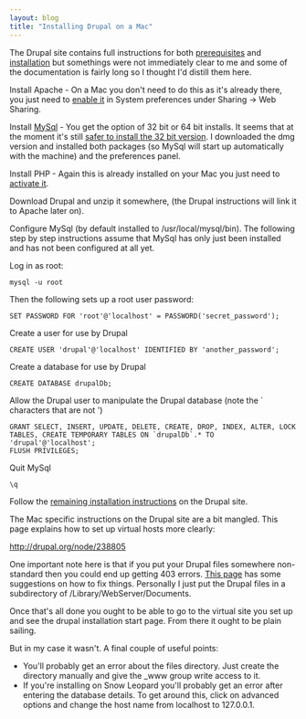 ```yaml
---
layout: blog
title: "Installing Drupal on a Mac"
---
```


The Drupal site contains full instructions for both [prerequisites](http://drupal.org/requirements) and [installation](http://www.blogger.com/) but somethings were not immediately clear to me and some of the documentation is fairly long so I thought I'd distill them here.

Install Apache - On a Mac you don't need to do this as it's already there, you just need to [enable it](http://macdevcenter.com/pub/a/mac/2001/12/07/apache.html) in System preferences under Sharing -> Web Sharing.

Install [MySql](http://www.mysql.com/downloads/mysql/) - You get the option of 32 bit or 64 bit installs. It seems that at the moment it's still [safer to install the 32 bit version](http://stackoverflow.com/questions/1436422/better-to-install-mysql-32bit-or-64bit-on-my-64bit-intel-based-mac-perl-python-u). I downloaded the dmg version and installed both packages (so MySql will start up automatically with the machine) and the preferences panel.

Install PHP - Again this is already installed on your Mac you just need to [activate it](http://stackoverflow.com/questions/1293484/easiest-way-to-activate-php-and-mysql-on-mac-os-10-6-snow-leopard).

Download Drupal and unzip it somewhere, (the Drupal instructions will link it to Apache later on).

Configure MySql (by default installed to /usr/local/mysql/bin). The following step by step instructions assume that MySql has only just been installed and has not been configured at all yet.

Log in as root:

`mysql -u root`

Then the following sets up a root user password:

`SET PASSWORD FOR 'root'@'localhost' = PASSWORD('secret_password');`

Create a user for use by Drupal

`CREATE USER 'drupal'@'localhost' IDENTIFIED BY 'another_password';`

Create a database for use by Drupal

`CREATE DATABASE drupalDb;`

Allow the Drupal user to manipulate the Drupal database (note the ` characters that are not \')
```
GRANT SELECT, INSERT, UPDATE, DELETE, CREATE, DROP, INDEX, ALTER, LOCK TABLES, CREATE TEMPORARY TABLES ON `drupalDb`.* TO 'drupal'@'localhost';
FLUSH PRIVILEGES;
```

Quit MySql

`\q`

Follow the [remaining installation instructions](http://drupal.org/node/540242) on the Drupal site.

The Mac specific instructions on the Drupal site are a bit mangled. This page explains how to set up virtual hosts more clearly:

http://drupal.org/node/238805

One important note here is that if you put your Drupal files somewhere non-standard then you could end up getting 403 errors. [This page](http://www.noah.org/wiki/Apache2_VirtualHost_403_error) has some suggestions on how to fix things. Personally I just put the Drupal files in a subdirectory of /Library/WebServer/Documents.

Once that's all done you ought to be able to go to the virtual site you set up and see the drupal installation start page. From there it ought to be plain sailing.

But in my case it wasn't. A final couple of useful points:
- You'll probably get an error about the files directory. Just create the directory manually and give the _www group write access to it.
- If you're installing on Snow Leopard you'll probably get an error after entering the database details. To get around this, click on advanced options and change the host name from localhost to 127.0.0.1. 